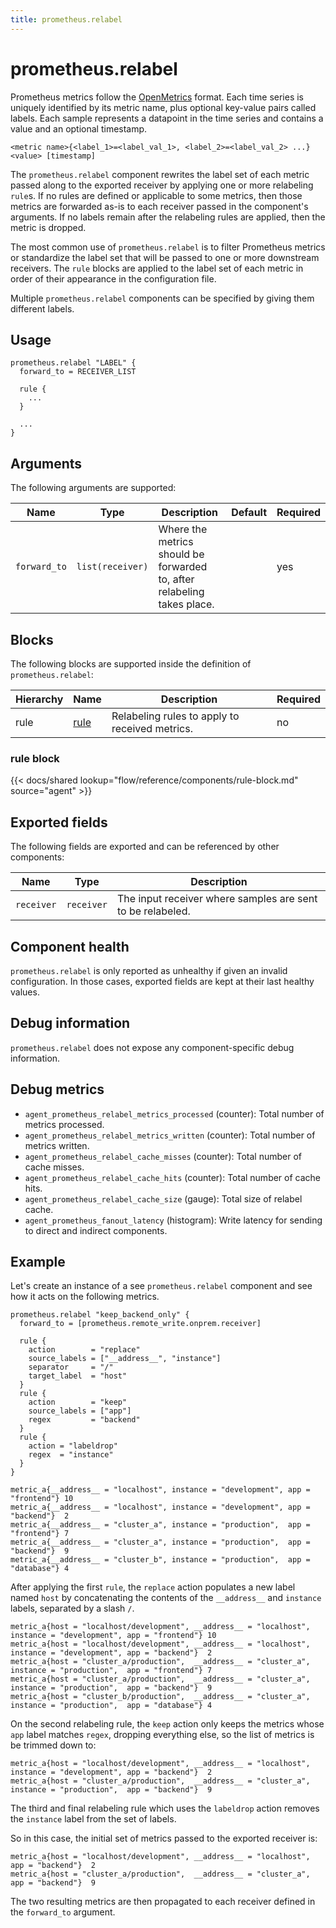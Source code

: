 ```yaml
---
title: prometheus.relabel
---
```


# prometheus.relabel

Prometheus metrics follow the [OpenMetrics](https://openmetrics.io/) format.
Each time series is uniquely identified by its metric name, plus optional
key-value pairs called labels. Each sample represents a datapoint in the
time series and contains a value and an optional timestamp.
```
<metric name>{<label_1>=<label_val_1>, <label_2>=<label_val_2> ...} <value> [timestamp]
```

The `prometheus.relabel` component rewrites the label set of each metric passed
along to the exported receiver by applying one or more relabeling `rule`s. If
no rules are defined or applicable to some metrics, then those metrics are
forwarded as-is to each receiver passed in the component's arguments. If no
labels remain after the relabeling rules are applied, then the metric is
dropped.

The most common use of `prometheus.relabel` is to filter Prometheus metrics or
standardize the label set that will be passed to one or more downstream
receivers. The `rule` blocks are applied to the label set of
each metric in order of their appearance in the configuration file.

Multiple `prometheus.relabel` components can be specified by giving them
different labels.

## Usage

```river
prometheus.relabel "LABEL" {
  forward_to = RECEIVER_LIST

  rule {
    ...
  }

  ...
}
```

## Arguments

The following arguments are supported:

Name | Type | Description | Default | Required
---- | ---- | ----------- | ------- | --------
`forward_to` | `list(receiver)` | Where the metrics should be forwarded to, after relabeling takes place. | | yes

## Blocks

The following blocks are supported inside the definition of `prometheus.relabel`:

Hierarchy | Name | Description | Required
--------- | ---- | ----------- | --------
rule | [rule][] | Relabeling rules to apply to received metrics. | no

[rule]: #rule-block

### rule block

{{< docs/shared lookup="flow/reference/components/rule-block.md" source="agent" >}}

## Exported fields

The following fields are exported and can be referenced by other components:

Name | Type | Description
---- | ---- | -----------
`receiver` | `receiver` | The input receiver where samples are sent to be relabeled.

## Component health

`prometheus.relabel` is only reported as unhealthy if given an invalid
configuration. In those cases, exported fields are kept at their last healthy
values.

## Debug information

`prometheus.relabel` does not expose any component-specific debug information.

## Debug metrics


* `agent_prometheus_relabel_metrics_processed` (counter): Total number of metrics processed.
* `agent_prometheus_relabel_metrics_written` (counter): Total number of metrics written.
* `agent_prometheus_relabel_cache_misses` (counter): Total number of cache misses.
* `agent_prometheus_relabel_cache_hits` (counter): Total number of cache hits.
* `agent_prometheus_relabel_cache_size` (gauge): Total size of relabel cache.
* `agent_prometheus_fanout_latency` (histogram): Write latency for sending to direct and indirect components.

## Example

Let's create an instance of a see `prometheus.relabel` component and see how
it acts on the following metrics.

```river
prometheus.relabel "keep_backend_only" {
  forward_to = [prometheus.remote_write.onprem.receiver]

  rule {
    action        = "replace"
    source_labels = ["__address__", "instance"]
    separator     = "/"
    target_label  = "host"
  }
  rule {
    action        = "keep"
    source_labels = ["app"]
    regex         = "backend"
  }
  rule {
    action = "labeldrop"
    regex  = "instance"
  }
}
```

```
metric_a{__address__ = "localhost", instance = "development", app = "frontend"} 10
metric_a{__address__ = "localhost", instance = "development", app = "backend"}  2
metric_a{__address__ = "cluster_a", instance = "production",  app = "frontend"} 7
metric_a{__address__ = "cluster_a", instance = "production",  app = "backend"}  9
metric_a{__address__ = "cluster_b", instance = "production",  app = "database"} 4
```

After applying the first `rule`, the `replace` action populates a new label
named `host` by concatenating the contents of the `__address__` and `instance`
labels, separated by a slash `/`.

```
metric_a{host = "localhost/development", __address__ = "localhost", instance = "development", app = "frontend"} 10
metric_a{host = "localhost/development", __address__ = "localhost", instance = "development", app = "backend"}  2
metric_a{host = "cluster_a/production",  __address__ = "cluster_a", instance = "production",  app = "frontend"} 7
metric_a{host = "cluster_a/production",  __address__ = "cluster_a", instance = "production",  app = "backend"}  9
metric_a{host = "cluster_b/production",  __address__ = "cluster_a", instance = "production",  app = "database"} 4
```

On the second relabeling rule, the `keep` action only keeps the metrics whose
`app` label matches `regex`, dropping everything else, so the list of metrics
is be trimmed down to:

```
metric_a{host = "localhost/development", __address__ = "localhost", instance = "development", app = "backend"}  2
metric_a{host = "cluster_a/production",  __address__ = "cluster_a", instance = "production",  app = "backend"}  9
```

The third and final relabeling rule which uses the `labeldrop` action removes
the `instance` label from the set of labels.

So in this case, the initial set of metrics passed to the exported receiver is:
```
metric_a{host = "localhost/development", __address__ = "localhost", app = "backend"}  2
metric_a{host = "cluster_a/production",  __address__ = "cluster_a", app = "backend"}  9
```

The two resulting metrics are then propagated to each receiver defined in the
`forward_to` argument.
